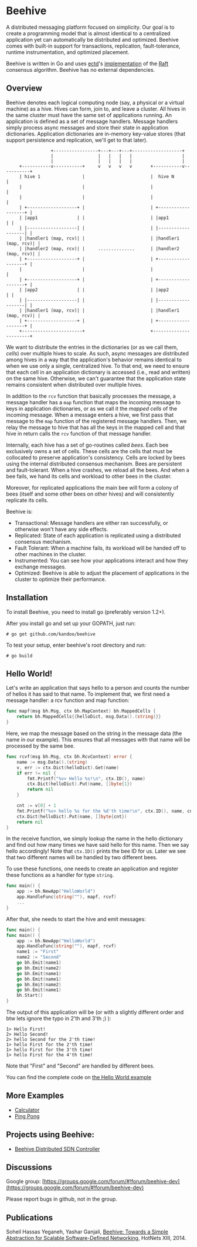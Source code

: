 # Beehive
A distributed messaging platform focused on simplicity. Our goal
is to create a programming model that is almost identical to a
centralized application yet can automatically be distributed and
optimized. Beehive comes with built-in support for transactions,
replication, fault-tolerance, runtime instrumentation, and optimized
placement.

Beehive is written in Go and uses [ectd](https://github.com/coreos/etcd)'s
[implementation](https://github.com/coreos/etcd/tree/master/raft)
of the [Raft](http://raftconsensus.github.io/) consensus algorithm.
Beehive has no external dependencies.

## Overview
Beehive denotes each logical computing node (say, a physical
or a virtual machine) as a hive. Hives can form, join to, and
leave a cluster. All hives in the same cluster must have the
same set of applications running. An application is defined as
a set of message handlers. Message handlers simply process
async messages and store their state in application dictionaries.
Application dictionaries are in-memory key-value stores (that support
persistence and replication, we'll get to that later).

```
                 +-----------------+---+---+---+-------------------+
                 |                 |   |   |   |                   |
                 |                 |   |   |   |                   |
     +-----------v-----------+     v   v   v   v       +-----------v-----------+
     | hive 1                |                         |  hive N               |
     |                       |                         |                       |
     |                       |                         |                       |
     | +-------------------+ |                         | +-------------------+ |
     | |app1               | |                         | |app1               | |
     | |-------------------| |                         | |-------------------| |
     | |handler1 (map, rcv)| |                         | |handler1 (map, rcv)| |
     | |handler2 (map, rcv)| |     ..............      | |handler2 (map, rcv)| |
     | +-------------------+ |                         | +-------------------+ |
     |                       |                         |                       |
     | +-------------------+ |                         | +-------------------+ |
     | |app2               | |                         | |app2               | |
     | |-------------------| |                         | |-------------------| |
     | |handler1 (map, rcv)| |                         | |handler1 (map, rcv)| |
     | +-------------------+ |                         | +-------------------+ |
     +-----------------------+                         +-----------------------+
```

We want to distribute the entries in the dictionaries (or
as we call them, _cells_) over multiple hives to scale. As such,
async messages are distributed among hives in a way that the
application's behavior remains identical to when we use only
a single, centralized hive. To that end, we need to ensure that
each cell in an application dictionary is accessed (i.e., read and
written) on the same hive. Otherwise, we can't guarantee that
the application state remains consistent when distributed over
multiple hives.

In addition to the `rcv` function that basically processes
the message, a message handler has a `map` function that maps
the incoming message to keys in application dictionaries,
or as we call it the _mapped cells_ of the incoming message.
When a message enters a hive, we first pass that message
to the `map` function of the registered message handlers.
Then, we relay the message to hive that has all the keys
in the mapped cell and that hive in return calls the `rcv`
function of that message handler.

Internally, each hive has a set of go-routines called _bees_.
Each bee exclusively owns a set of cells. These cells are
the cells that must be collocated to preserve application's
consistency. Cells are locked by bees using the internal
distributed consensus mechanism. Bees are persistent and
fault-tolerant. When a hive crashes, we reload all the bees.
And when a bee fails, we hand its cells and workload to other
bees in the cluster.

Moreover, for replicated applications the main bee will form
a colony of bees (itself and some other bees on other hives)
and will consistently replicate its cells.

Beehive is:

- Transactional: Message handlers are either ran successfully, or
  otherwise won't have any side effects.
- Replicated: State of each application is replicated using a
  distributed consensus mechanism.
- Fault Tolerant: When a machine fails, its workload will be
  handed off to other machines in the cluster.
- Instrumented: You can see how your applications interact and
  how they exchange messages.
- Optimized: Beehive is able to adjust the placement of
  applications in the cluster to optimize their performance.

## Installation

To install Beehive, you need to install go (preferably version 1.2+).

After you install go and set up your GOPATH, just run:

```
# go get github.com/kandoo/beehive
```

To test your setup, enter beehive's root directory and run:
```
# go build
```

## Hello World!
Let's write an application that says hello to a person
and counts the number of hellos it has said to that name.
To implement that, we first need a message handler: a rcv
function and map function:

```go
func mapf(msg bh.Msg, ctx bh.MapContext) bh.MappedCells {
	return bh.MappedCells{{helloDict, msg.Data().(string)}}
}
```

Here, we map the message based on the string in the message data
(the name in our example). This ensures that all messages
with that name will be processed by the same bee.

```go
func rcvf(msg bh.Msg, ctx bh.RcvContext) error {
	name := msg.Data().(string)
	v, err := ctx.Dict(helloDict).Get(name)
	if err != nil {
		fmt.Printf("%v> Hello %s!\n", ctx.ID(), name)
		ctx.Dict(helloDict).Put(name, []byte{1})
		return nil
	}

	cnt := v[0] + 1
	fmt.Printf("%v> hello %s for the %d'th time!\n", ctx.ID(), name, cnt)
	ctx.Dict(helloDict).Put(name, []byte{cnt})
	return nil
}
```

In the receive function, we simply lookup the name in the
hello dictionary and find out how many times we have said
hello for this name. Then we say hello accordingly!
Note that `ctx.ID()` prints the bee ID for us.
Later we see that two different names will be handled by two
different bees.

To use these functions, one needs to create an application
and register these functions as a handler for type `string`.

```go
func main() {
	app := bh.NewApp("HelloWorld")
	app.HandleFunc(string(""), mapf, rcvf)
	...
}
```

After that, she needs to start the hive and emit messages:

```go
func main() {
func main() {
	app := bh.NewApp("HelloWorld")
	app.HandleFunc(string(""), mapf, rcvf)
	name1 := "First"
	name2 := "Second"
	go bh.Emit(name1)
	go bh.Emit(name2)
	go bh.Emit(name1)
	go bh.Emit(name1)
	go bh.Emit(name2)
	go bh.Emit(name1)
	bh.Start()
}
```

The output of this application will be (or with a slightly different
order and btw lets ignore the typo in 2'th and 3'th ;) ):

```
1> Hello First!
2> Hello Second!
2> hello Second for the 2'th time!
1> hello First for the 2'th time!
1> hello First for the 3'th time!
1> hello First for the 4'th time!
```

Note that "First" and "Second" are handled by different bees.

You can find the complete code on
[the Hello World example](https://github.com/kandoo/beehive/tree/master/examples/helloworld/helloworld.go)

## More Examples
- [Calculator](https://github.com/kandoo/beehive/tree/master/examples/calc)
- [Ping Pong](https://github.com/kandoo/beehive/tree/master/examples/pingpong)

## Projects using Beehive:
- [Beehive Distributed SDN Controller](https://github.com/kandoo/beehive-netctrl)


## Discussions
Google group: [https://groups.google.com/forum/#!forum/beehive-dev](https://groups.google.com/forum/#!forum/beehive-dev)

Please report bugs in github, not in the group.

## Publications
Soheil Hassas Yeganeh, Yashar Ganjali,
[Beehive: Towards a Simple Abstraction for Scalable Software-Defined Networking](http://conferences.sigcomm.org/hotnets/2014/papers/hotnets-XIII-final17.pdf),
HotNets XIII, 2014.
